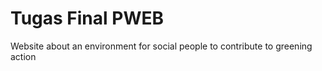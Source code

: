 # Tugas Final PWEB

Website about an environment for social people to contribute to greening action
